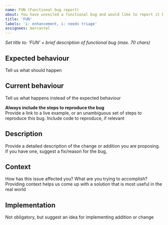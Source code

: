 ```yaml
---
name: FUN (Functional bug report)
about: You have unveiled a functional bug and would like to report it back to us
title: 'FUN'
labels: 'i: enhancement, i: needs triage'
assignees: marcastel
---
```


_Set title to: 'FUN' + brief description of functional bug (max. 70 chars)_

## Expected behaviour
Tell us what should happen

## Current behaviour
Tell us what happens instead of the expected behaviour

**Always include the steps to reproduce the bug**\
Provide a link to a live example, or an unambiguous set of steps to reproduce this bug. Include code to reproduce, if relevant

## Description
Provide a detailed description of the change or addition you are proposing.\
If you have one, suggest a fix/reason for the bug,

## Context
How has this issue affected you? What are you trying to accomplish?
Providing context helps us come up with a solution that is most useful in the real world

## Implementation
Not obligatory, but suggest an idea for implementing addition or change
